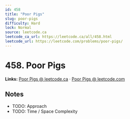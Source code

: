 ```yaml
--- 
id: 458
title: "Poor Pigs"
slug: poor-pigs
difficulty: Hard
lock: Normal
source: leetcode.ca
leetcode_ca_url: https://leetcode.ca/all/458.html
leetcode_url: https://leetcode.com/problems/poor-pigs/
---
```


# 458. Poor Pigs

**Links:** [Poor Pigs @ leetcode.ca](https://leetcode.ca/all/458.html) · [Poor Pigs @ leetcode.com](https://leetcode.com/problems/poor-pigs/)

## Notes
- TODO: Approach
- TODO: Time / Space Complexity
